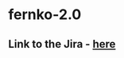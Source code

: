 # fernko-2.0

## Link to the Jira - [here](https://frenko.atlassian.net/jira/software/projects/FRENKO/boards/1) 
